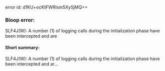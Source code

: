 error id: d1KU+ocKtFWRIsm5XySjMQ==
### Bloop error:

SLF4J(W): A number (1) of logging calls during the initialization phase have been intercepted and are
#### Short summary: 

SLF4J(W): A number (1) of logging calls during the initialization phase have been intercepted and ar...